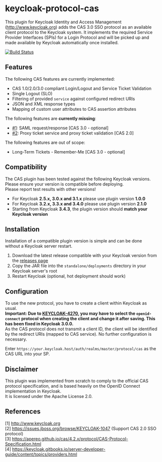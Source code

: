 # keycloak-protocol-cas
This plugin for Keycloak Identity and Access Management (http://www.keycloak.org) adds the CAS 3.0 SSO protocol as an available client protocol to the Keycloak system. It implements the required Service Provider Interfaces (SPIs) for a Login Protocol and will be picked up and made available by Keycloak automatically once installed.

[![Build Status](https://travis-ci.org/esentino/keycloak-protocol-cas)](https://travis-ci.org/Doccrazy/keycloak-protocol-cas)

## Features
The following CAS features are currently implemented:
* CAS 1.0/2.0/3.0 compliant Login/Logout and Service Ticket Validation
* Single Logout (SLO)
* Filtering of provided `service` against configured redirect URIs
* JSON and XML response types
* Mapping of custom user attributes to CAS assertion attributes

The following features are **currently missing**:
* [#1](/../../issues/1): SAML request/response [CAS 3.0 - optional]
* [#2](/../../issues/2): Proxy ticket service and proxy ticket validation [CAS 2.0]

The following features are out of scope:
* Long-Term Tickets - Remember-Me [CAS 3.0 - optional]

## Compatibility
The CAS plugin has been tested against the following Keycloak versions. Please ensure your version is compatible before deploying.  
Please report test results with other versions!

* For Keycloak **2.5.x, 3.0.x and 3.1.x** please use plugin version **1.0.0**
* For Keycloak **3.2.x, 3.3.x and 3.4.0** please use plugin version **2.1.0**
* Starting from Keycloak **3.4.3**, the plugin version should **match your Keycloak version**

## Installation
Installation of a compatible plugin version is simple and can be done without a Keycloak server restart.

1. Download the latest release compatible with your Keycloak version from the [releases page](https://github.com/Doccrazy/keycloak-protocol-cas/releases)
2. Copy the JAR file into the `standalone/deployments` directory in your Keycloak server's root
3. Restart Keycloak (optional, hot deployment should work)

## Configuration
To use the new protocol, you have to create a client within Keycloak as usual.  
**Important: Due to [KEYCLOAK-4270](https://issues.jboss.org/browse/KEYCLOAK-4270), you may have to select the `openid-connect` protocol when creating the client and change it after saving. This has been fixed in Keycloak 3.0.0.**  
As the CAS protocol does not transmit a client ID, the client will be identified by the redirect URIs (mapped to CAS service). No further configuration is necessary.

Enter `https://your.keycloak.host/auth/realms/master/protocol/cas` as the CAS URL into your SP.

## Disclaimer
This plugin was implemented from scratch to comply to the official CAS protocol specification, and is based heavily on the OpenID Connect implementation in Keycloak.  
It is licensed under the Apache License 2.0.

## References
[1] http://www.keycloak.org  
[2] https://issues.jboss.org/browse/KEYCLOAK-1047 (Support CAS 2.0 SSO protocol)  
[3] https://apereo.github.io/cas/4.2.x/protocol/CAS-Protocol-Specification.html  
[4] https://keycloak.gitbooks.io/server-developer-guide/content/topics/providers.html
